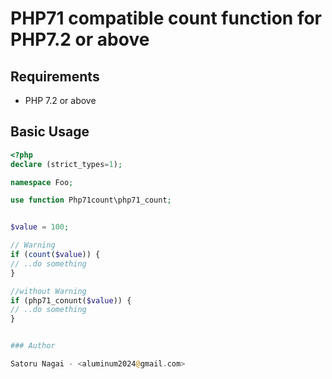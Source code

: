 # PHP71 compatible count function for PHP7.2 or above


## Requirements

- PHP 7.2 or above

## Basic Usage


```php
<?php
declare (strict_types=1);

namespace Foo;

use function Php71count\php71_count;


$value = 100;

// Warning
if (count($value)) {
// ..do something
}

//without Warning
if (php71_conunt($value)) {
// ..do something
}


### Author

Satoru Nagai - <aluminum2024@gmail.com>

``` 
